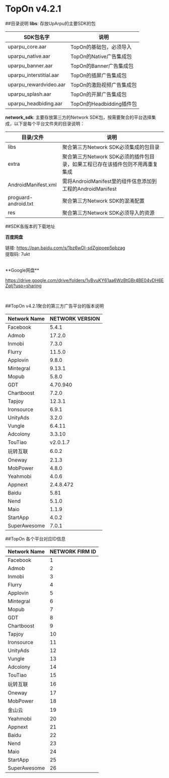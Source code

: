 # TopOn v4.2.1


##目录说明
**libs**: 存放UpArpu的主要SDK的包

| SDK包名字| 说明|
|---|---|
|uparpu_core.aar|TopOn的基础包，必须导入|
|uparpu_native.aar|TopOn的Native广告集成包|
|uparpu_banner.aar|TopOn的Banner广告集成包|
|uparpu_interstitial.aar|TopOn的插屏广告集成包|
|uparpu_rewardvideo.aar|TopOn的激励视频广告集成包|
|uparpu_splash.aar|TopOn的开屏广告集成包|
|uparpu_headbiding.aar|TopOn的Headbidding插件包|

**network_sdk**: 主要存放第三方的Network SDK包，按需要聚合的平台选择集成，以下是每个平台文件夹的目录说明：

| 目录/文件| 说明|
|---|---|
|libs|聚合第三方Network SDK必须集成的包目录|
|extra|聚合第三方Network SDK必须的插件包目录，如果工程已存在该插件包则不用再重复集成|
|AndroidManifest.xml|需将AndroidManifest里的组件信息添加到工程的AndroidManifest|
|proguard-android.txt|聚合第三方Network SDK的混淆配置|
|res|聚合第三方Network SDK必须导入的资源|


##SDK各版本的下载地址

**百度网盘**

链接: https://pan.baidu.com/s/1bz6wDl-sdZgjpoep5pbzag <br>
提取码: 7ukt

<br>
**Google网盘**

https://drive.google.com/drive/folders/1yBvuKY61aa6WzBtGBr4BE04vDH6EZqtj?usp=sharing

<br>

##TopOn v4.2.1聚合的第三方广告平台的版本说明

| Network Name| NETWORK VERSION|
|---|---|
|Facebook | 5.4.1|
|Admob | 17.2.0 |
|Inmobi | 7.3.0 | 
|Flurry| 11.5.0 | 
|Applovin| 9.8.0 | 
|Mintegral | 9.13.1 |
|Mopub | 5.8.0 |
|GDT | 4.70.940|
|Chartboost | 7.2.0| 
|Tapjoy | 12.3.1 |
|Ironsource | 6.9.1|
|UnityAds | 3.2.0 |
|Vungle | 6.4.11 | 
|Adcolony | 3.3.10 | 
|TouTiao|v2.0.1.7|
|玩转互联 | 6.0.2  |
|Oneway|2.1.3|
|MobPower | 4.8.0 |
|Yeahmobi|4.0.6 |
|Appnext|2.4.8.472|
|Baidu|5.81 |
|Nend|5.1.0 |
|Maio|1.1.9 |
|StartApp|4.0.2|
|SuperAwesome|7.0.1|


##TopOn 各个平台对应ID信息

| Network Name| NETWORK FIRM ID|
|---|---|
|Facebook | 1 |
|Admob | 2 |
|Inmobi | 3 | 
|Flurry| 4 | 
|Applovin| 5 | 
|Mintegral | 6 |
|Mopub | 7 |
|GDT | 8|
|Chartboost | 9| 
|Tapjoy | 10 |
|Ironsource | 11|
|UnityAds | 12 |
|Vungle | 13 | 
|Adcolony | 14 | 
|TouTiao|15|
|玩转互联 | 16 |
|Oneway|17|
|MobPower | 18 |
|金山云 | 19 |
|Yeahmobi|20|
|Appnext|21|
|Baidu|22|
|Nend|23|
|Maio|24|
|StartApp |25|
|SuperAwesome |26|
